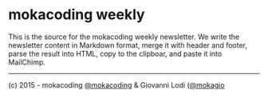 mokacoding weekly
===

This is the source for the mokacoding weekly newsletter. We write the newsletter content in Markdown format, merge it with header and footer, parse the result into HTML, copy to the clipboar, and paste it into MailChimp.

---

(c) 2015 - mokacoding [@mokacoding](https://twitter.com/mokacoding) & Giovanni Lodi ([@mokagio](https://twitter.com/mokagio)
